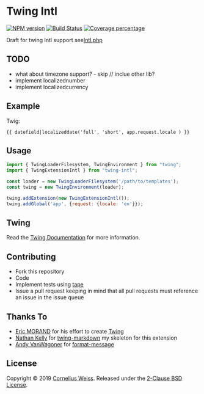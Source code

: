 # Twing Intl
[![NPM version][npm-image]][npm-url] [![Build Status][travis-image]][travis-url] [![Coverage percentage][coveralls-image]][coveralls-url]

Draft for twing Intl support see[Intl.php](https://github.com/twigphp/Twig-extensions/blob/master/lib/Twig/Extensions/Extension/Intl.php)

## TODO

* what about timezone support? - skip // inclue other lib?
* implement localizednumber
* implement localizedcurrency

## Example

Twig:
```twig
{{ datefield|localizeddate('full', 'short', app.request.locale ) }}
```

## Usage

```javascript
import { TwingLoaderFilesystem, TwingEnvironment } from "twing";
import { TwingExtensionIntl } from "twing-intl";

const loader = new TwingLoaderFilesystem('/path/to/templates');
const twing = new TwingEnvironment(loader);

twing.addExtension(new TwingExtensionIntl());
twing.addGlobal('app', {request: {locale: 'en'}});
```

## Twing

Read the [Twing Documentation](http://ericmorand.github.io/twing) for more information.

## Contributing

* Fork this repository
* Code
* Implement tests using [tape](https://github.com/substack/tape)
* Issue a pull request keeping in mind that all pull requests must reference an issue in the issue queue

## Thanks To

- [Eric MORAND](https://github.com/ericmorand) for his effort to create [Twing](https://www.npmjs.com/package/twing)
- [Nathan Kelly](https://github.com/nedkelly) for [twing-markdown](https://github.com/nedkelly/twing-markdown) my skeleton for this extension
- [Andy VanWagoner](https://github.com/vanwagonet) for [format-message](https://github.com/format-message/format-message)


## License

Copyright © 2019 [Cornelius Weiss](https://github.com/corneliusweiss). Released under the [2-Clause BSD License](https://github.com/corneliusweiss/twing-intl/blob/master/LICENSE).

[npm-image]: https://badge.fury.io/js/twing-intl.svg
[npm-url]: https://npmjs.org/package/twing-intl
[travis-image]: https://travis-ci.org/corneliusweiss/twing-intl.svg?branch=master
[travis-url]: https://travis-ci.org/corneliusweiss/twing-intl
[coveralls-image]: https://coveralls.io/repos/github/corneliusweiss/twing-intl/badge.svg?branch=master
[coveralls-url]: https://coveralls.io/github/corneliusweiss/twing-intl?branch=master
